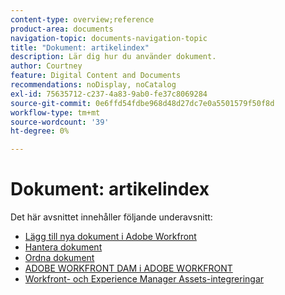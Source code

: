 ```yaml
---
content-type: overview;reference
product-area: documents
navigation-topic: documents-navigation-topic
title: "Dokument: artikelindex"
description: Lär dig hur du använder dokument.
author: Courtney
feature: Digital Content and Documents
recommendations: noDisplay, noCatalog
exl-id: 75635712-c237-4a83-9ab0-fe37c8069284
source-git-commit: 0e6ffd54fdbe968d48d27dc7e0a5501579f50f8d
workflow-type: tm+mt
source-wordcount: '39'
ht-degree: 0%

---
```


# Dokument: artikelindex

<!-- Audited: 1/2024 -->

Det här avsnittet innehåller följande underavsnitt:

* [Lägg till nya dokument i Adobe Workfront](../documents/adding-documents-to-workfront/add-new-documents--to-workfront.md)
* [Hantera dokument](../documents/managing-documents/manage-documents.md)
* [Ordna dokument](../documents/organizing-documents/organize-documents.md)
* [ADOBE WORKFRONT DAM i ADOBE WORKFRONT](../documents/workfront-dam-within-workfront/workfront-dam-in-workfrontt.md)
* [Workfront- och Experience Manager Assets-integreringar](../documents/workfront-and-experience-manager-integrations/wf-experience-manager-integrations.md)
